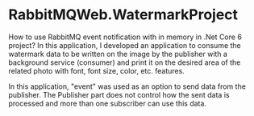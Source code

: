 # RabbitMQWeb.WatermarkProject
How to use RabbitMQ event notification with in memory in .Net Core 6 project? 
In this application, I developed an application to consume the watermark data to be written on the image by the publisher with a background service (consumer) and print it on the desired area of the related photo with font, font size, color, etc. features. 

In this application, "event" was used as an option to send data from the publisher. The Publisher part does not control how the sent data is processed and more than one subscriber can use this data.
